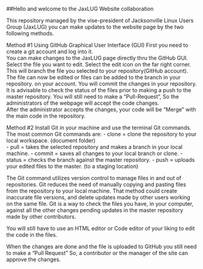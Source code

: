 ##Hello and welcome to the JaxLUG Website collaboration

This repository managed by the vise-president of Jacksonville Linux Users Group (JaxLUG) you can make updates to the website page by the two following methods.  

Method #1
Using GitHub Graphical User Interface (GUI)
  First you need to create a git account and log into it.    
  You can make changes to the JaxLUG page directly thru the GitHub GUI. Select the file you want to
  edit. Select the edit icon on the far right corner. This will branch the file you selected to your
  repository(GitHub account). The file can now be edited or files can be added to the branch in your
  repository. on your account. You will commit the changes in your repository.  It is advisable to check
  the status of the files prior to making a push to the master repository. You will still need to make a
  “Pull-Request”, So the administrators of the webpage will accept the code changes.   
  After the administrator accepts the changes, your code will be “Merge” with the main code in the
  repository.    

Method #2 
Install Git in your machine and use the terminal Git commands. 
   The most common Git commands are:
	- clone = clone the repository to your local workspace.  (document folder)   
	- pull = takes the selected repository and makes a branch in your local machine.
	- commit = saves all changes to your local branch or clone.
	- status =  checks the branch against the master repository.
	- push = uploads your edited files to the master.  (to a staging location) 	
	
   The Git command utilizes version control to manage files in and out of repositories. Git reduces the
   need of manually copying and pasting files from the repository to your local machine. That method
   could create inaccurate file versions, and delete updates made by other users working on the same
   file.
   Git is a way to check the files you have, in your computer, against all the other changes pending
   updates in the master repository made by other contributors.

You will still have to use an HTML editor or Code editor of your liking to edit the code in the files.

When the changes are done and the file is uploaded to GitHub you still need to make a 
“Pull Request” So, a contributor or the manager of the site can approve the changes. 
